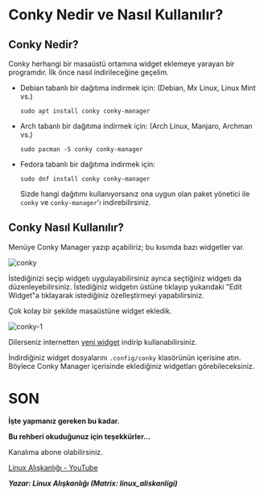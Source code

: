 # Conky Nedir ve Nasıl Kullanılır?

## Conky Nedir?

Conky herhangi bir masaüstü ortamına widget eklemeye yarayan bir programdır. İlk önce nasıl indirileceğine geçelim.

- Debian tabanlı bir dağıtıma indirmek için: (Debian, Mx Linux, Linux Mint vs.)
  
      sudo apt install conky conky-manager

- Arch tabanlı bir dağıtıma indirmek için: (Arch Linux, Manjaro, Archman vs.)
  
      sudo pacman -S conky conky-manager

- Fedora tabanlı bir dağıtıma indirmek için:
  
      sudo dnf install conky conky-manager
  
  Sizde hangi dağıtımı kullanıyorsanız ona uygun olan paket yönetici ile `conky` ve `conky-manager`'ı indirebilirsiniz.

## Conky Nasıl Kullanılır?

Menüye Conky Manager yazıp açabiliriz; bu kısımda bazı widgetler var.

![conky](https://i.ibb.co/RjfP8y7/conky.png)

İstediğinizi seçip widgetı uygulayabilirsiniz ayrıca seçtiğiniz widgetı da düzenleyebilirsiniz. İstediğiniz widgetın üstüne tıklayıp yukarıdaki "Edit Widget"a tıklayarak istediğiniz özelleştirmeyi yapabilirsiniz.

Çok kolay bir şekilde masaüstüne widget ekledik.

![conky-1](https://i.hizliresim.com/mgvufbg.png)

Dilerseniz internetten [yeni widget](https://www.ubuntupit.com/best-conky-themes-for-linux/) indirip kullanabilirsiniz.

İndirdiğiniz widget dosyalarını `.config/conky` klasörünün içerisine atın. Böylece Conky Manager içerisinde eklediğiniz widgetları görebileceksiniz.

# SON

**İşte yapmanız gereken bu kadar.**

**Bu rehberi okuduğunuz için teşekkürler...**

Kanalıma abone olabilirsiniz.

[Linux Alışkanlığı - YouTube](https://www.youtube.com/channel/UCPD2gLvOGxgT8Yp4JbIB3tw)

***Yazar: Linux Alışkanlığı  (Matrix: linux_aliskanligi)***
